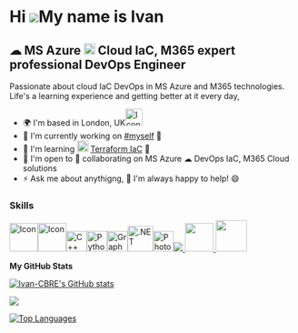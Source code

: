 Hi ![](https://user-images.githubusercontent.com/18350557/176309783-0785949b-9127-417c-8b55-ab5a4333674e.gif)My name is Ivan
============================================================================================================================

☁ MS Azure <img src="https://user-images.githubusercontent.com/25181517/183911544-95ad6ba7-09bf-4040-ac44-0adafedb9616.png" width="20" height="20" alt="Icon"> Cloud IaC, M365 expert professional DevOps Engineer
------------------------------------------------------------

Passionate about cloud IaC DevOps in MS Azure and M365 technologies. Life's a learning experience and getting better at it every day,

*   🌍  I'm based in London, UK<img src="https://em-content.zobj.net/source/telegram/386/flag-united-kingdom_1f1ec-1f1e7.webp" width="30" height="30" alt="Icon">
*   🚀  I'm currently working on [#myself](https://github.com/Ivan-CBRE) 👯
*   🧠  I'm learning <img src="https://user-images.githubusercontent.com/25181517/183345121-36788a6e-5462-424a-be67-af1ebeda79a2.png" width="20" height="20" alt="Icon"> [Terraform IaC](https://www.terraform.io/use-cases/infrastructure-as-code) 👯
*   🤝  I'm open to 👯 collaborating on MS Azure ☁ DevOps IaC, M365 Cloud solutions
*   ⚡  Ask me about anythigng, 💬 I'm always happy to help! 😄
<!--
<a href="https://www.github.com/Ivan-CBRE" target="_blank" rel="noreferrer"><img src="https://img.shields.io/github/followers/Ivan-CBRE?logo=github&style=for-the-badge&color=22c55e&labelColor=1c1917" /></a>
-->
### Skills 
<p align="left">
<img src="https://user-images.githubusercontent.com/25181517/183345121-36788a6e-5462-424a-be67-af1ebeda79a2.png" width="50" height="50" alt="Icon"><img src="https://user-images.githubusercontent.com/25181517/183911544-95ad6ba7-09bf-4040-ac44-0adafedb9616.png" width="50" height="50" alt="Icon"><a href="https://docs.microsoft.com/en-us/cpp/?view=msvc-170" target="_blank" rel="noreferrer"><img src="https://raw.githubusercontent.com/danielcranney/readme-generator/main/public/icons/skills/cplusplus-colored.svg" width="36" height="36" alt="C++" /></a><a href="https://www.python.org/" target="_blank" rel="noreferrer"><img src="https://raw.githubusercontent.com/danielcranney/readme-generator/main/public/icons/skills/python-colored.svg" width="36" height="36" alt="Python" /></a><a href="https://graphql.org/" target="_blank" rel="noreferrer"><img src="https://raw.githubusercontent.com/danielcranney/readme-generator/main/public/icons/skills/graphql-colored.svg" width="36" height="36" alt="GraphQL" /></a><a href="https://dotnet.microsoft.com/en-us/" target="_blank" rel="noreferrer"><img src="https://raw.githubusercontent.com/danielcranney/readme-generator/main/public/icons/skills/dot-net-colored.svg" width="45" height="45" alt=".NET" /></a><a href="https://www.adobe.com/uk/products/photoshop.html" target="_blank" rel="noreferrer"><img src="https://raw.githubusercontent.com/danielcranney/readme-generator/main/public/icons/skills/photoshop-colored.svg" width="36" height="36" alt="Photoshop" /></a><a href="https://www.github.com/Ivan-CBRE" target="_blank" rel="noreferrer"><img src="https://img.shields.io/github/followers/Ivan-CBRE?logo=github&style=for-the-badge&color=22c55e&labelColor=1c1917" /></a><a href="https://www.github.com/Ivan-CBRE" target="_blank" rel="noreferrer"> <picture> <source media="(prefers-color-scheme: dark)" srcset="https://raw.githubusercontent.com/danielcranney/readme-generator/main/public/icons/socials/github-dark.svg" /> <source media="(prefers-color-scheme: light)" srcset="https://raw.githubusercontent.com/danielcranney/readme-generator/main/public/icons/socials/github.svg" /> <img src="https://raw.githubusercontent.com/danielcranney/readme-generator/main/public/icons/socials/github.svg" width="50" height="50" /> </picture> </a><a href="https://uk.linkedin.com/company/cbre-uk" target="_blank" rel="noreferrer"> <picture> <source media="(prefers-color-scheme: dark)" srcset="https://raw.githubusercontent.com/danielcranney/readme-generator/main/public/icons/socials/linkedin-dark.svg" /> <source media="(prefers-color-scheme: light)" srcset="https://raw.githubusercontent.com/danielcranney/readme-generator/main/public/icons/socials/linkedin.svg" /> <img src="https://raw.githubusercontent.com/danielcranney/readme-generator/main/public/icons/socials/linkedin.svg" width="55" height="55" /> </picture> </a>
</p>
<!--
### Socials
-->
   <!--               
<p align="left"> <a href="https://www.github.com/Ivan-CBRE" target="_blank" rel="noreferrer"><img src="https://img.shields.io/github/followers/Ivan-CBRE?logo=github&style=for-the-badge&color=22c55e&labelColor=1c1917" /></a><a href="https://www.github.com/Ivan-CBRE" target="_blank" rel="noreferrer"> <picture> <source media="(prefers-color-scheme: dark)" srcset="https://raw.githubusercontent.com/danielcranney/readme-generator/main/public/icons/socials/github-dark.svg" /> <source media="(prefers-color-scheme: light)" srcset="https://raw.githubusercontent.com/danielcranney/readme-generator/main/public/icons/socials/github.svg" /> <img src="https://raw.githubusercontent.com/danielcranney/readme-generator/main/public/icons/socials/github.svg" width="32" height="32" /> </picture> </a></p>
-->
<!--
### Badges
-->
<b>My GitHub Stats</b>

<a href="http://www.github.com/Ivan-CBRE"><img src="https://github-readme-stats.vercel.app/api?username=Ivan-CBRE&show_icons=true&hide=&count_private=true&title_color=ef4444&text_color=ffffff&icon_color=22c55e&bg_color=1c1917&hide_border=true&show_icons=true" alt="Ivan-CBRE's GitHub stats" /></a>

<a href="http://www.github.com/Ivan-CBRE"><img src="https://github-readme-streak-stats.herokuapp.com/?user=Ivan-CBRE&stroke=ffffff&background=1c1917&ring=ef4444&fire=ef4444&currStreakNum=ffffff&currStreakLabel=ef4444&sideNums=ffffff&sideLabels=ffffff&dates=ffffff&hide_border=true" /></a>
<!--
<a href="http://www.github.com/Ivan-CBRE"><img src="https://github-readme-activity-graph.cyclic.app/graph?username=Ivan-CBRE&bg_color=1c1917&color=ffffff&line=22c55e&point=ffffff&area_color=1c1917&area=true&hide_border=true&custom_title=GitHub%20Commits%20Graph" alt="GitHub Commits Graph" /></a>
-->
<a href="https://github.com/Ivan-CBRE" align="left"><img src="https://github-readme-stats.vercel.app/api/top-langs/?username=Ivan-CBRE&langs_count=10&title_color=ef4444&text_color=ffffff&icon_color=22c55e&bg_color=1c1917&hide_border=true&locale=en&custom_title=Top%20%Languages" alt="Top Languages" /></a>
<!--
### Hi there 👋


**Ivan-CBRE/Ivan-CBRE** is a ✨ _special_ ✨ repository because its `README.md` (this file) appears on your GitHub profile.

Here are some ideas to get you started:

- 🔭 I’m currently working on ...
- 🌱 I’m currently learning ...
- 👯 I’m looking to collaborate on ...
- 🤔 I’m looking for help with ...
- 💬 Ask me about ...
- 📫 How to reach me: ...
- 😄 Pronouns: ...
- ⚡ Fun fact: ...
-->
